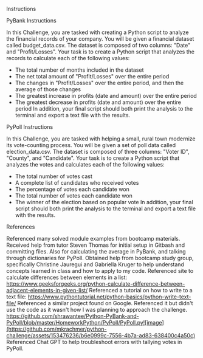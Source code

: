 Instructions

PyBank Instructions

In this Challenge, you are tasked with creating a Python script to analyze the financial records of your company. 
You will be given a financial dataset called budget_data.csv. The dataset is composed of two columns: "Date" and "Profit/Losses".
Your task is to create a Python script that analyzes the records to calculate each of the following values:
- The total number of months included in the dataset
- The net total amount of "Profit/Losses" over the entire period
- The changes in "Profit/Losses" over the entire period, and then the average of those changes
- The greatest increase in profits (date and amount) over the entire period
- The greatest decrease in profits (date and amount) over the entire period
In addition, your final script should both print the analysis to the terminal and export a text file with the results.

PyPoll Instructions

In this Challenge, you are tasked with helping a small, rural town modernize its vote-counting process.
You will be given a set of poll data called election_data.csv. 
The dataset is composed of three columns: "Voter ID", "County", and "Candidate". Your task is to create a Python script that analyzes the votes and calculates each of the following values:
- The total number of votes cast
- A complete list of candidates who received votes
- The percentage of votes each candidate won
- The total number of votes each candidate won
- The winner of the election based on popular vote
In addition, your final script should both print the analysis to the terminal and export a text file with the results.

References

Referenced many solved module examples from bootcamp materials.
Received help from tutor Steven Thomas for initial setup in Gitbash and committing files. Also for calculating the average in PyBank, and talking through dictionaries for PyPoll.
Obtained help from bootcamp study group, specifically Christine Jauregui and Gabriella Kruger to help understand concepts learned in class and how to apply to my code.
Referenced site to calculate differences between elements in a list: https://www.geeksforgeeks.org/python-calculate-difference-between-adjacent-elements-in-given-list/
Referenced a tutorial on how to write to a text file: https://www.pythontutorial.net/python-basics/python-write-text-file/
Referenced a similar project found on Google. Referenced it but didn't use the code as it wasn't how I was planning to approach the challenge. https://github.com/shrawantee/Python-PyBank-and-PyPoll/blob/master/HomeworkPython/PyPoll/PyPoll.py![image](https://github.com/mkrachmer/python-challenge/assets/153476236/b6e0999c-7556-4b7a-ad83-638400c4a50c)
Referenced Chat GPT to help troubleshoot errors with tallying votes in PyPoll.
